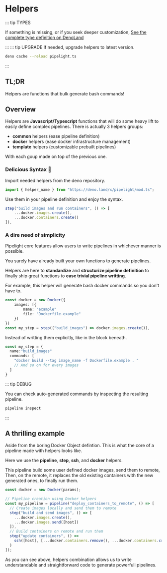 # Helpers

::: tip TYPES

If something is missing, or if you seek deeper customization,
[See the complete type definition on DenoLand](https://deno.land/x/pipelight/mod.ts)

:::
::: tip UPGRADE
If needed, upgrade helpers to latest version.

```sh
deno cache --reload pipelight.ts
```

:::

## TL;DR

Helpers are functions that bulk generate bash commands!

## Overview

Helpers are **Javascript/Typescript** functions that will do some heavy lift to easily define complex pipelines.
There is actually 3 helpers groups:

- **common** helpers (ease pipeline definition)
- **docker** helpers (ease docker infrastructure management)
- **template** helpers (customizable prebuilt pipelines)

With each goup made on top of the previous one.

### Delicious Syntax 🤌

Import needed helpers from the deno repository.

```ts
import { helper_name } from "https://deno.land/x/pipelight/mod.ts";
```

Use them in your pipeline definition and enjoy the syntax.

```ts
step("build images and run containers", () => [
    ...docker.images.create(),
    ...docker.containers.create()
]),
```

### A dire need of simplicity

Pipelight core features allow users to write pipelines in whichever manner is possible.

You surely have already built your own functions to generate pipelines.

Helpers are here to **standardize** and **structurize pipeline definition**
to finally ship great functions to **ease trivial pipeline writting**.

For example, this helper will generate bash docker commands so you don't have to.

```ts
const docker = new Docker({
    images: [{
        name: "example"
        file: "Dockerfile.example"
    }]
})
const my_step = step(("build_images") => docker.images.create()),
```

Instead of writting them explicitly, like in the block beneath.

```ts
const my_step = {
  name:"build_images"
  commands: [
    "docker build --tag image_name -f Dockerfile.example . "
    // And so on for every images
  ]
}
```

::: tip DEBUG

You can check auto-generated commands by inspecting the resulting pipeline.

```sh
pipeline inspect
```

:::

## A thrilling example

Aside from the boring Docker Object defintion.
This is what the core of a pipeline made with helpers looks like.

Here we use the **pipeline**, **step**, **ssh**, and **docker** helpers.

This pipeline build some user defined docker images, send them to remote,
Then, on the remote, it replaces the old existing containers with the new generated ones,
to finally run them.

```ts
const docker = new Docker(params);

// Pipeline creation using Docker helpers
const my_pipeline = pipeline("deploy_containers_to_remote", () => [
  // Create images locally and send them to remote
  step("build and send images", () => [
    ...docker.images.create(),
    ...docker.images.send([host])
  ]),
  // Build containers on remote and run them
  step("update containers", () =>
    ssh([host], [...docker.containers.remove(), ...docker.containers.create()])
  )
]);
```

As you can see above, helpers combination allows us to write understandable
and straightforward code to generate powerfull pipelines.
